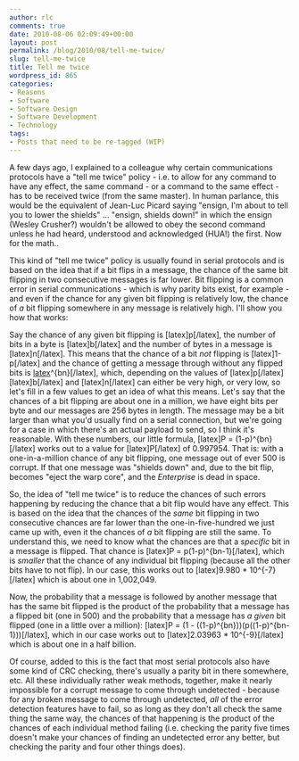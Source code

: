 ```yaml
---
author: rlc
comments: true
date: 2010-08-06 02:09:49+00:00
layout: post
permalink: /blog/2010/08/tell-me-twice/
slug: tell-me-twice
title: Tell me twice
wordpress_id: 865
categories:
- Reasons
- Software
- Software Design
- Software Development
- Technology
tags:
- Posts that need to be re-tagged (WIP)
---
```


A few days ago, I explained to a colleague why certain communications protocols have a "tell me twice" policy - i.e. to allow for any command to have any effect, the same command - or a command to the same effect - has to be received twice (from the same master). In human parlance, this would be the equivalent of Jean-Luc Picard saying "ensign, I'm about to tell you to lower the shields" ... "ensign, shields down!" in which the ensign (Wesley Crusher?) wouldn't be allowed to obey the second command unless he had heard, understood and acknowledged (HUA!) the first. Now for the math..
<!--more-->
This kind of "tell me twice" policy is usually found in serial protocols and is based on the idea that if a bit flips in a message, the chance of the same bit flipping in two consecutive messages is far lower. Bit flipping is a common error in serial communications - which is why parity bits exist, for example - and even if the chance for any given bit flipping is relatively low, the chance of _a_ bit flipping somewhere in any message is relatively high. I'll show you how that works:

Say the chance of any given bit flipping is [latex]p[/latex], the number of bits in a byte is [latex]b[/latex] and the number of bytes in a message is [latex]n[/latex]. This means that the chance of a bit _not_ flipping is [latex]1-p[/latex] and the chance of getting a message through without any flipped bits is [latex](1-p)^{bn}[/latex], which, depending on the values of [latex]p[/latex] [latex]b[/latex] and [latex]n[/latex] can either be very high, or very low, so let's fill in a few values to get an idea of what this means. Let's say that the chances of a bit flipping are about one in a million, we have eight bits per byte and our messages are 256 bytes in length. The message may be a bit larger than what you'd usually find on a serial connection, but we're going for a case in which there's an actual payload to send, so I think it's reasonable. With these numbers, our little formula, [latex]P = (1-p)^{bn}[/latex] works out to a value for [latex]P[/latex] of 0.997954. That is: with a one-in-a-million chance of any bit flipping, one message out of ever 500 is corrupt. If that one message was "shields down" and, due to the bit flip, becomes "eject the warp core", and the _Enterprise_ is dead in space.

So, the idea of "tell me twice" is to reduce the chances of such errors happening by reducing the chance that a bit flip would have any effect. This is based on the idea that the chances of the _same_ bit flipping in two consecutive chances are far lower than the one-in-five-hundred we just came up with, even it the chances of _a_ bit flipping are still the same. To understand this, we need to know what the chances are that a _specific_ bit in a message is flipped. That chance is [latex]P = p(1-p)^{bn-1}[/latex], which is _smaller_ that the chance of any individual bit flipping (because all the other bits have to not flip). In our case, this works out to [latex]9.980 * 10^{-7}[/latex] which is about one in 1,002,049.

Now, the probability that a message is followed by another message that has the same bit flipped is the product of the probability that a message has a flipped bit (one in 500) and the probability that a message has _a given_ bit flipped (one in a little over a million): [latex]P = (1 - ((1-p)^{bn}))(p((1-p)^{bn-1}))[/latex], which in our case works out to [latex]2.03963 * 10^{-9}[/latex] which is about one in a half billion.

Of course, added to this is the fact that most serial protocols also have some kind of CRC checking, there's usually a parity bit in there somewhere, etc. All these individually rather weak methods, together, make it nearly impossible for a corrupt message to come through undetected - because for any broken message to come through undetected, _all_ of the error detection features have to fail, so as long as they don't all check the same thing the same way, the chances of that happening is the product of the chances of each individual method failing (i.e. checking the parity five times doesn't make your chances of finding an undetected error any better, but checking the parity and four other things does).

